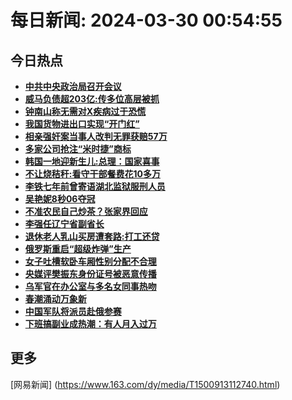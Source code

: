 
# 每日新闻: 2024-03-30 00:54:55
## 今日热点

- **[中共中央政治局召开会议](https://www.163.com/search?keyword=%E4%B8%AD%E5%85%B1%E4%B8%AD%E5%A4%AE%E6%94%BF%E6%B2%BB%E5%B1%80%E5%8F%AC%E5%BC%80%E4%BC%9A%E8%AE%AE)**
- **[威马负债超203亿:传多位高层被抓](https://www.163.com/search?keyword=%E5%A8%81%E9%A9%AC%E8%B4%9F%E5%80%BA%E8%B6%85203%E4%BA%BF+%E4%BC%A0%E5%A4%9A%E4%BD%8D%E9%AB%98%E5%B1%82%E8%A2%AB%E6%8A%93)**
- **[钟南山称无需对X疾病过于恐慌](https://www.163.com/search?keyword=%E9%92%9F%E5%8D%97%E5%B1%B1%E7%A7%B0%E6%97%A0%E9%9C%80%E5%AF%B9X%E7%96%BE%E7%97%85%E8%BF%87%E4%BA%8E%E6%81%90%E6%85%8C)**
- **[我国货物进出口实现“开门红”](https://www.163.com/search?keyword=%E6%88%91%E5%9B%BD%E8%B4%A7%E7%89%A9%E8%BF%9B%E5%87%BA%E5%8F%A3%E5%AE%9E%E7%8E%B0%E2%80%9C%E5%BC%80%E9%97%A8%E7%BA%A2%E2%80%9D)**
- **[相亲强奸案当事人改判无罪获赔57万](https://www.163.com/search?keyword=%E7%9B%B8%E4%BA%B2%E5%BC%BA%E5%A5%B8%E6%A1%88%E5%BD%93%E4%BA%8B%E4%BA%BA%E6%94%B9%E5%88%A4%E6%97%A0%E7%BD%AA%E8%8E%B7%E8%B5%9457%E4%B8%87)**
- **[多家公司抢注“米时捷”商标](https://www.163.com/search?keyword=%E5%A4%9A%E5%AE%B6%E5%85%AC%E5%8F%B8%E6%8A%A2%E6%B3%A8%E2%80%9C%E7%B1%B3%E6%97%B6%E6%8D%B7%E2%80%9D%E5%95%86%E6%A0%87)**
- **[韩国一地迎新生儿:总理：国家喜事](https://www.163.com/search?keyword=%E9%9F%A9%E5%9B%BD%E4%B8%80%E5%9C%B0%E8%BF%8E%E6%96%B0%E7%94%9F%E5%84%BF+%E6%80%BB%E7%90%86%EF%BC%9A%E5%9B%BD%E5%AE%B6%E5%96%9C%E4%BA%8B)**
- **[不让烧秸秆:看守干部餐费花10多万](https://www.163.com/search?keyword=%E4%B8%8D%E8%AE%A9%E7%83%A7%E7%A7%B8%E7%A7%86+%E7%9C%8B%E5%AE%88%E5%B9%B2%E9%83%A8%E9%A4%90%E8%B4%B9%E8%8A%B110%E5%A4%9A%E4%B8%87)**
- **[李铁七年前曾寄语湖北监狱服刑人员](https://www.163.com/search?keyword=%E6%9D%8E%E9%93%81%E4%B8%83%E5%B9%B4%E5%89%8D%E6%9B%BE%E5%AF%84%E8%AF%AD%E6%B9%96%E5%8C%97%E7%9B%91%E7%8B%B1%E6%9C%8D%E5%88%91%E4%BA%BA%E5%91%98)**
- **[吴艳妮8秒06夺冠](https://www.163.com/search?keyword=%E5%90%B4%E8%89%B3%E5%A6%AE8%E7%A7%9206%E5%A4%BA%E5%86%A0)**
- **[不准农民自己炒茶？张家界回应](https://www.163.com/search?keyword=%E4%B8%8D%E5%87%86%E5%86%9C%E6%B0%91%E8%87%AA%E5%B7%B1%E7%82%92%E8%8C%B6%EF%BC%9F%E5%BC%A0%E5%AE%B6%E7%95%8C%E5%9B%9E%E5%BA%94)**
- **[李强任辽宁省副省长](https://www.163.com/search?keyword=%E6%9D%8E%E5%BC%BA%E4%BB%BB%E8%BE%BD%E5%AE%81%E7%9C%81%E5%89%AF%E7%9C%81%E9%95%BF)**
- **[退休老人乳山买房遭套路:打工还贷](https://www.163.com/search?keyword=%E9%80%80%E4%BC%91%E8%80%81%E4%BA%BA%E4%B9%B3%E5%B1%B1%E4%B9%B0%E6%88%BF%E9%81%AD%E5%A5%97%E8%B7%AF+%E6%89%93%E5%B7%A5%E8%BF%98%E8%B4%B7)**
- **[俄罗斯重启“超级炸弹”生产](https://www.163.com/search?keyword=%E4%BF%84%E7%BD%97%E6%96%AF%E9%87%8D%E5%90%AF%E2%80%9C%E8%B6%85%E7%BA%A7%E7%82%B8%E5%BC%B9%E2%80%9D%E7%94%9F%E4%BA%A7)**
- **[女子吐槽软卧车厢性别分配不合理](https://www.163.com/search?keyword=%E5%A5%B3%E5%AD%90%E5%90%90%E6%A7%BD%E8%BD%AF%E5%8D%A7%E8%BD%A6%E5%8E%A2%E6%80%A7%E5%88%AB%E5%88%86%E9%85%8D%E4%B8%8D%E5%90%88%E7%90%86)**
- **[央媒评樊振东身份证号被恶意传播](https://www.163.com/search?keyword=%E5%A4%AE%E5%AA%92%E8%AF%84%E6%A8%8A%E6%8C%AF%E4%B8%9C%E8%BA%AB%E4%BB%BD%E8%AF%81%E5%8F%B7%E8%A2%AB%E6%81%B6%E6%84%8F%E4%BC%A0%E6%92%AD)**
- **[乌军官在办公室与多名女同事热吻](https://www.163.com/search?keyword=%E4%B9%8C%E5%86%9B%E5%AE%98%E5%9C%A8%E5%8A%9E%E5%85%AC%E5%AE%A4%E4%B8%8E%E5%A4%9A%E5%90%8D%E5%A5%B3%E5%90%8C%E4%BA%8B%E7%83%AD%E5%90%BB)**
- **[春潮涌动万象新](https://www.163.com/search?keyword=%E6%98%A5%E6%BD%AE%E6%B6%8C%E5%8A%A8%E4%B8%87%E8%B1%A1%E6%96%B0)**
- **[中国军队将派员赴俄参赛](https://www.163.com/search?keyword=%E4%B8%AD%E5%9B%BD%E5%86%9B%E9%98%9F%E5%B0%86%E6%B4%BE%E5%91%98%E8%B5%B4%E4%BF%84%E5%8F%82%E8%B5%9B)**
- **[下班搞副业成热潮：有人月入过万](https://www.163.com/search?keyword=%E4%B8%8B%E7%8F%AD%E6%90%9E%E5%89%AF%E4%B8%9A%E6%88%90%E7%83%AD%E6%BD%AE%EF%BC%9A%E6%9C%89%E4%BA%BA%E6%9C%88%E5%85%A5%E8%BF%87%E4%B8%87)**

## 更多
[网易新闻] (https://www.163.com/dy/media/T1500913112740.html)
